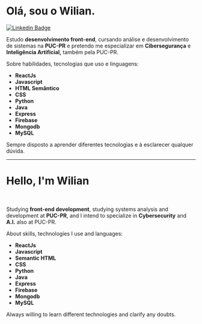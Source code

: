 <h1>Olá, sou o Wilian. </h1>

[![Linkedin Badge](https://img.shields.io/badge/-LinkedIn-blue?style=flat-square&logo=Linkedin&logoColor=white&link=https://www.linkedin.com/in/wilian-krinke-a640b7141/)](https://www.linkedin.com/in/wilian-krinke-a640b7141/)
<p>Estudo <strong>desenvolvimento front-end</strong>, cursando análise e desenvolvimento de sistemas na <strong>PUC-PR</strong> e pretendo me especializar em <strong>Cibersegurança</strong> e <strong>Inteligência Artificial,</strong> também pela PUC-PR.</p>
<p>Sobre habilidades, tecnologias que uso e linguagens:</p>
<ul>
  <li><strong>ReactJs</strong></li>
  <li><strong>Javascript</strong></li>
  <li><strong>HTML Semântico</strong></li>
  <li><strong>CSS</strong></li>
  <li><strong>Python</strong></li>
  <li><strong>Java</strong></li>
  <li><strong>Express</strong></li>
  <li><strong>Firebase</strong></li>
  <li><strong>Mongodb</strong></li>
  <li><strong>MySQL</strong></li>
</ul>
<p>Sempre disposto a aprender diferentes tecnologias e à esclarecer qualquer dúvida.</p>
<hr/>
<h1>Hello, I'm Wilian</h1>
<br/>
<p>Studying <strong>front-end development</strong>, studying systems analysis and development at <strong>PUC-PR</strong>, and I intend to specialize in <strong>Cybersecurity</strong> and <strong>A.I.</strong> also at PUC-PR.</p>
<p>About skills, technologies I use and languages:</p>
<ul>
  <li><strong>ReactJs</strong></li>
  <li><strong>Javascript</strong></li>
  <li><strong>Semantic HTML</strong></li>
  <li><strong>CSS</strong></li>
  <li><strong>Python</strong></li>
  <li><strong>Java</strong></li>
  <li><strong>Express</strong></li>
  <li><strong>Firebase</strong></li>
  <li><strong>Mongodb</strong></li>
  <li><strong>MySQL</strong></li>
</ul>
<p>Always willing to learn different technologies and clarify any doubts.</p>
